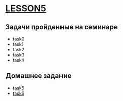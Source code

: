 # [LESSON5](https://github.com/KulSlavOn/C-seminars-lessons/tree/main/lesson6)

## Задачи пройденные на семинаре

* task0
* task1
* task2
* task3
* task4

## Домашнее задание

* [task5](https://github.com/KulSlavOn/C-seminars-lessons/tree/main/lesson6/task5)
* [task6](https://github.com/KulSlavOn/C-seminars-lessons/tree/main/lesson6/task6)